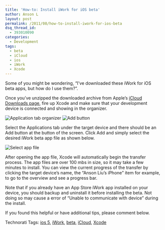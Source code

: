```yaml
---
title: 'How-to: Install iWork for iOS beta'
author: Anson L
layout: post
permalink: /2011/08/how-to-install-iwork-for-ios-beta
dsq_thread_id:
  - 393010090
categories:
  - Development
tags:
  - beta
  - iCloud
  - ios
  - iWork
  - Xcode
---
```

Some of you might be wondering, &#8220;I&#8217;ve downloaded these iWork for iOS beta apps, but how do I use them?&#8221;.

Once you&#8217;ve unzipped the downloaded archive from Apple&#8217;s [iCloud Downloads page][1], fire up Xcode and make sure that your development device is connected and showing in the organizer.

<img title="application tab organizer.png" src="https://i2.wp.com/apparentetch.com/wp-content/uploads/2011/08/application-tab-organizer2.png?resize=176%2C115" border="0" alt="Application tab organizer" data-recalc-dims="1" /> <img title="add button.png" src="https://i0.wp.com/apparentetch.com/wp-content/uploads/2011/08/add-button1.png?resize=148%2C59" border="0" alt="Add button" data-recalc-dims="1" />

Select the Applications tab under the target device and there should be an Add button at the button of the screen. Click Add and simply select the desired iWork beta app file as shown below.

<img style="display: block; margin-left: auto; margin-right: auto;" title="select app file.png" src="https://i0.wp.com/apparentetch.com/wp-content/uploads/2011/08/select-app-file.png?resize=427%2C377" border="0" alt="Select app file" data-recalc-dims="1" />

After opening the app file, Xcode will automatically begin the transfer process. The app files are over 100 mbs in size, so it may take a few minutes to install. You can view the current progress of the transfer by clicking the target device&#8217;s name, the &#8220;Anson Liu&#8217;s iPhone&#8221; item for example, to go to the overview and see a progress bar.

Note that if you already have an App Store iWork app installed on your device, you should backup and uninstall it before installing the beta. Not doing so may cause a error of &#8220;Unable to communicate with device&#8221; during the install.

If you found this helpful or have additional tips, please comment below.

<!-- Technorati Tags Start -->

Technorati Tags: <a rel="tag" href="http://technorati.com/tag/ios%205">ios 5</a>, <a rel="tag" href="http://technorati.com/tag/iWork">iWork</a>, <a rel="tag" href="http://technorati.com/tag/beta">beta</a>, <a rel="tag" href="http://technorati.com/tag/iCloud">iCloud</a>, <a rel="tag" href="http://technorati.com/tag/Xcode">Xcode</a>

<!-- Technorati Tags End -->

 [1]: https://developer.apple.com/icloud/downloads/